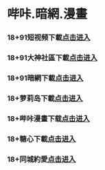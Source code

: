 # 哔咔.暗網.漫畫
### 18+91短视频下載<a rel="nofollow noopener" href="https://bf6.eczbhqm.com/chan-4780/aff-ktWnZ" target="_blank">点击进入</a>
### 18+91大神社區下載<a rel="nofollow noopener" href="https://ea7f.tyubfrim.top/chan/GS2187/nyBw" target="_blank">点击进入</a>
### 18+91暗網下載<a rel="nofollow noopener" href="https://9a6.xdymaunt.cc/aff-a6SG6" target="_blank">点击进入</a>
### 18+萝莉岛下載<a rel="nofollow noopener" href="https://beta0324.nexokick.icu/ck/34222/ovtluoli" target="_blank">点击进入</a>
### 18+哔咔漫畫下载<a rel="nofollow noopener" href="https://0324lab.techdaze.icu/mk/28180/oebg21bk" target="_blank">点击进入</a>
### 18+糖心下載<a rel="nofollow noopener" href="https://delta0321.skyvortex.icu/mk/28178/oebg21tx" target="_blank">点击进入</a>
### 18+同城約愛<a rel="nofollow noopener" href="https://b8ae.hdpaurw.top/?code=aZJ6Q&c=16921" target="_blank">点击进入</a>

